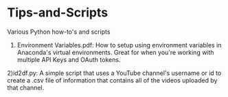 # Tips-and-Scripts
Various Python how-to's and scripts

1) Environment Variables.pdf: How to setup using environment variables in Anaconda's virtual environments. Great for when you're working with multiple API Keys and OAuth tokens.

2)id2df.py: A simple script that uses a YouTube channel's username or id to create a .csv file of information that contains all of the videos uploaded by that channel.
